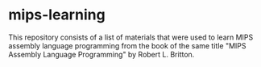 # mips-learning

This repository consists of a list of materials that were used to learn MIPS assembly language programming from the book of the same title "MIPS Assembly Language Programming" by Robert L. Britton.
